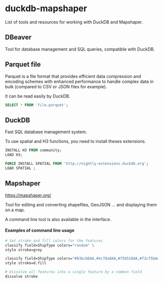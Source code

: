 # duckdb-mapshaper

List of tools and resources for working with DuckDB and Mapshaper.

## DBeaver
Tool for database management and SQL queries, compatible with DuckDB.

## Parquet file
Parquet is a file format that provides efficient data compression and encoding schemes with enhanced performance to handle complex data in bulk (compared to CSV or JSON files for example).

It can be read easily by DuckDB.

```sql
SELECT * FROM 'file.parquet';
```

## DuckDB
Fast SQL database management system. 

To use spatial and H3 functions, you need to install theses extensions.

```sql
INSTALL H3 FROM community;
LOAD H3;

FORCE INSTALL SPATIAL FROM 'http://nightly-extensions.duckdb.org';
LOAD SPATIAL ;
```

## Mapshaper

https://mapshaper.org/

Tool for editing and converting shapefiles, GeoJSON ... and displaying them on a map.

A command line tool is also available in the interface.

#### Examples of command line usage
```bash
# Set stroke and fill colors for the features
classify field=ShipType colors="random" \
style stroke=grey

classify field=ShipType colors="#83bcb6AA,#4c78a8AA,#f58518AA,#f2cf5bAA,#9ecae9AA,#54a24bAA,#d6a5c9AA" \
style stroke=d.fill

# Dissolve all features into a single feature by a common field
dissolve stroke
```
